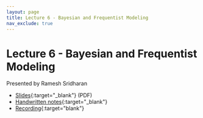 ```yaml
---
layout: page
title: Lecture 6 - Bayesian and Frequentist Modeling
nav_exclude: true
---
```


# Lecture 6 - Bayesian and Frequentist Modeling

Presented by Ramesh Sridharan

- [Slides](https://docs.google.com/presentation/d/14irmr2GU5tejyPseXPPi8ckxFvvQ7ig6MPvw7GwHgSI/edit?usp=sharing){:target="_blank"} (PDF)
- [Handwritten notes](https://drive.google.com/file/d/1cI2tbs1XSduqeFBMXAe439Yr_zJe24bm/view?usp=drive_link){:target="_blank"}
- [Recording](https://bcourses.berkeley.edu/courses/1532439/pages/lecture-6-bayesian-and-frequentist-modeling){:target="blank"}
